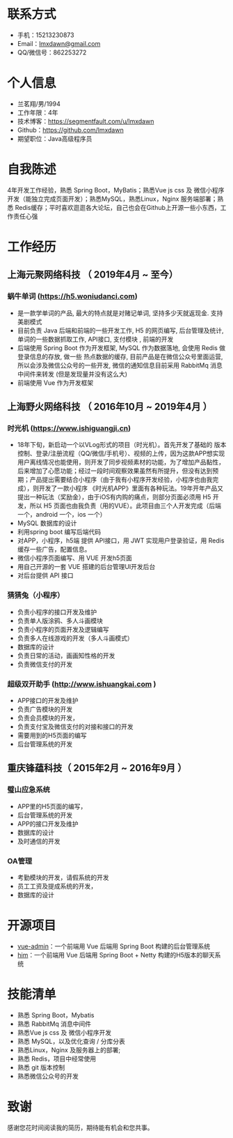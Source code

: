 # 联系方式
- 手机：15213230873
- Email：lmxdawn@gmail.com
- QQ/微信号：862253272
# 个人信息
 - 兰茗翔/男/1994 
 - 工作年限：4年
 - 技术博客：https://segmentfault.com/u/lmxdawn
 - Github：https://github.com/lmxdawn
 - 期望职位：Java高级程序员
# 自我陈述
4年开发工作经验，熟悉 Spring Boot，MyBatis；熟悉Vue js css 及 微信小程序开发（能独立完成页面开发）；熟悉MySQL，熟悉Linux，Nginx 服务端部署；熟悉 Redis缓存；平时喜欢逛逛各大论坛，自己也会在Github上开源一些小东西，工作责任心强
# 工作经历
## 上海元聚网络科技 （ 2019年4月 ~ 至今）
### 蜗牛单词 (https://h5.woniudanci.com)
- 是一款学单词的产品, 最大的特点就是对赌记单词, 坚持多少天就返现金. 支持美剧模式
- 目前负责 Java 后端和前端的一些开发工作,  H5 的网页编写, 后台管理及统计, 单词的一些数据抓取工作, API接口, 支付模块 , 前端的开发 
- 后端使用 Spring Boot 作为开发框架, MySQL 作为数据落地, 会使用 Redis 做登录信息的存放, 做一些 热点数据的缓存, 目前产品是在微信公众号里面运营, 所以会涉及微信公众号的一些开发, 微信的通知信息目前采用 RabbitMq 消息中间件来转发 (但是发现量并没有这么大)
- 前端使用 Vue 作为开发框架
## 上海野火网络科技 （ 2016年10月 ~ 2019年4月 ）
### 时光机 (https://www.ishiguangji.cn)
-  18年下旬，新启动一个以VLog形式的项目（时光机）。首先开发了基础的 版本控制、登录/注册流程（QQ/微信/手机号）、视频的上传，因为这款APP想实现用户离线情况也能使用，则开发了同步视频素材的功能，为了增加产品黏性，后来增加了心愿功能；经过一段时间观察效果虽然有所提升，但没有达到预期；产品提出需要结合小程序（由于我有小程序开发经验，小程序也由我完成），则开发了一款小程序 《时光机APP》里面有各种玩法。19年开年产品又提出一种玩法（奖励金），由于iOS有内购的痛点，则部分页面必须用 H5 开发，所以 H5 页面也由我负责（用的VUE）。此项目由三个人开发完成（后端一个，android 一个，ios 一个）
- MySQL 数据库的设计
- 利用spring boot 编写后端代码
- 对APP，小程序，h5端 提供 API接口，用 JWT 实现用户登录验证，用 Redis 缓存一些广告，配置信息。
- 微信小程序页面编写、用 VUE 开发h5页面
- 用自己开源的一套 VUE 搭建的后台管理UI开发后台
- 对后台提供 API 接口
### 猜猜兔（小程序） 
- 负责小程序的接口开发及维护
- 负责单人版涂鸦、多人斗画模块
- 负责小程序的页面开发及逻辑编写
- 负责多人在线游戏的开发（多人斗画模式）
- 数据库的设计
- 负责日常的活动，画画知性格的开发
- 负责微信支付的开发 
### 超级双开助手 (http://www.ishuangkai.com )
- APP接口的开发及维护
- 负责广告模块的开发
- 负责会员模块的开发，
- 负责支付宝及微信支付的对接和接口的开发
- 需要用到的H5页面的编写
- 后台管理系统的开发
## 重庆锋蕴科技（ 2015年2月 ~ 2016年9月 ）
### 璧山应急系统 
- APP里的H5页面的编写，
- 后台管理系统的开发
- APP的接口开发及维护
- 数据库的设计
- 及时通信的开发 
### OA管理 
- 考勤模块的开发，请假系统的开发
- 员工工资及提成系统的开发，
- 数据库的设计 
# 开源项目
  - [vue-admin](https://github.com/lmxdawn/vue-admin-html)：一个前端用 Vue 后端用 Spring Boot  构建的后台管理系统
  - [him](https://github.com/lmxdawn/him-netty)：一个前端用 Vue 后端用 Spring Boot + Netty 构建的H5版本的聊天系统
# 技能清单
-  熟悉 Spring Boot，Mybatis
-  熟悉 RabbitMq 消息中间件
-  熟悉Vue js css 及 微信小程序开发
-   熟悉 MySQL，以及优化查询 / 分库分表
-  熟悉Linux，Nginx 及服务器上的部署;
-  熟悉 Redis，项目中经常使用
-  熟悉 git 版本控制
-  熟悉微信公众号的开发
# 致谢
感谢您花时间阅读我的简历，期待能有机会和您共事。